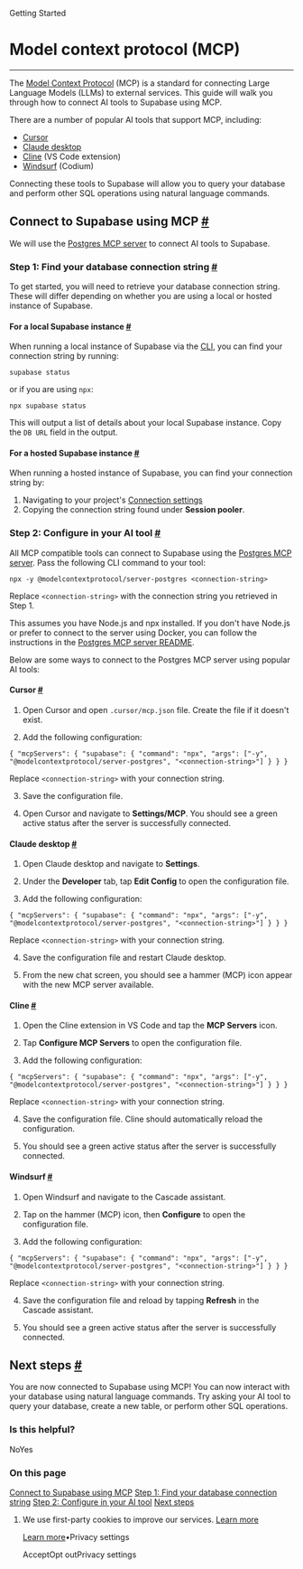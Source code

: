 Getting Started

# Model context protocol (MCP)

* * *

The [Model Context Protocol](https://modelcontextprotocol.io/introduction) (MCP) is a standard for connecting Large Language Models (LLMs) to external services. This guide will walk you through how to connect AI tools to Supabase using MCP.

There are a number of popular AI tools that support MCP, including:

- [Cursor](https://www.cursor.com/)
- [Claude desktop](https://claude.ai/download)
- [Cline](https://github.com/cline/cline) (VS Code extension)
- [Windsurf](https://docs.codeium.com/windsurf) (Codium)

Connecting these tools to Supabase will allow you to query your database and perform other SQL operations using natural language commands.

## Connect to Supabase using MCP [\#](https://supabase.com/docs/guides/getting-started/mcp\#connect-to-supabase-using-mcp)

We will use the [Postgres MCP server](https://github.com/modelcontextprotocol/servers/tree/main/src/postgres) to connect AI tools to Supabase.

### Step 1: Find your database connection string [\#](https://supabase.com/docs/guides/getting-started/mcp\#step-1-find-your-database-connection-string)

To get started, you will need to retrieve your database connection string. These will differ depending on whether you are using a local or hosted instance of Supabase.

#### For a local Supabase instance [\#](https://supabase.com/docs/guides/getting-started/mcp\#for-a-local-supabase-instance)

When running a local instance of Supabase via the [CLI](https://supabase.com/docs/reference/cli/introduction), you can find your connection string by running:

`
supabase status
`

or if you are using `npx`:

`
npx supabase status
`

This will output a list of details about your local Supabase instance. Copy the `DB URL` field in the output.

#### For a hosted Supabase instance [\#](https://supabase.com/docs/guides/getting-started/mcp\#for-a-hosted-supabase-instance)

When running a hosted instance of Supabase, you can find your connection string by:

1. Navigating to your project's [Connection settings](https://supabase.com/dashboard/project/_/settings/database?showConnect=true)
2. Copying the connection string found under **Session pooler**.

### Step 2: Configure in your AI tool [\#](https://supabase.com/docs/guides/getting-started/mcp\#step-2-configure-in-your-ai-tool)

All MCP compatible tools can connect to Supabase using the [Postgres MCP server](https://github.com/modelcontextprotocol/servers/tree/main/src/postgres). Pass the following CLI command to your tool:

`
npx -y @modelcontextprotocol/server-postgres <connection-string>
`

Replace `<connection-string>` with the connection string you retrieved in Step 1.

This assumes you have Node.js and npx installed. If you don't have Node.js or prefer to connect to the server using Docker, you can follow the instructions in the [Postgres MCP server README](https://github.com/modelcontextprotocol/servers/tree/main/src/postgres#docker).

Below are some ways to connect to the Postgres MCP server using popular AI tools:

#### Cursor [\#](https://supabase.com/docs/guides/getting-started/mcp\#cursor)

1. Open Cursor and open `.cursor/mcp.json` file. Create the file if it doesn't exist.

2. Add the following configuration:



`
{
"mcpServers": {
       "supabase": {
         "command": "npx",
         "args": ["-y", "@modelcontextprotocol/server-postgres", "<connection-string>"]
       }
}
}
`



Replace `<connection-string>` with your connection string.

3. Save the configuration file.

4. Open Cursor and navigate to **Settings/MCP**. You should see a green active status after the server is successfully connected.


#### Claude desktop [\#](https://supabase.com/docs/guides/getting-started/mcp\#claude-desktop)

1. Open Claude desktop and navigate to **Settings**.

2. Under the **Developer** tab, tap **Edit Config** to open the configuration file.

3. Add the following configuration:



`
{
"mcpServers": {
       "supabase": {
         "command": "npx",
         "args": ["-y", "@modelcontextprotocol/server-postgres", "<connection-string>"]
       }
}
}
`



Replace `<connection-string>` with your connection string.

4. Save the configuration file and restart Claude desktop.

5. From the new chat screen, you should see a hammer (MCP) icon appear with the new MCP server available.


#### Cline [\#](https://supabase.com/docs/guides/getting-started/mcp\#cline)

1. Open the Cline extension in VS Code and tap the **MCP Servers** icon.

2. Tap **Configure MCP Servers** to open the configuration file.

3. Add the following configuration:



`
{
"mcpServers": {
       "supabase": {
         "command": "npx",
         "args": ["-y", "@modelcontextprotocol/server-postgres", "<connection-string>"]
       }
}
}
`



Replace `<connection-string>` with your connection string.

4. Save the configuration file. Cline should automatically reload the configuration.

5. You should see a green active status after the server is successfully connected.


#### Windsurf [\#](https://supabase.com/docs/guides/getting-started/mcp\#windsurf)

1. Open Windsurf and navigate to the Cascade assistant.

2. Tap on the hammer (MCP) icon, then **Configure** to open the configuration file.

3. Add the following configuration:



`
{
"mcpServers": {
       "supabase": {
         "command": "npx",
         "args": ["-y", "@modelcontextprotocol/server-postgres", "<connection-string>"]
       }
}
}
`



Replace `<connection-string>` with your connection string.

4. Save the configuration file and reload by tapping **Refresh** in the Cascade assistant.

5. You should see a green active status after the server is successfully connected.


## Next steps [\#](https://supabase.com/docs/guides/getting-started/mcp\#next-steps)

You are now connected to Supabase using MCP! You can now interact with your database using natural language commands. Try asking your AI tool to query your database, create a new table, or perform other SQL operations.

### Is this helpful?

NoYes

### On this page

[Connect to Supabase using MCP](https://supabase.com/docs/guides/getting-started/mcp#connect-to-supabase-using-mcp) [Step 1: Find your database connection string](https://supabase.com/docs/guides/getting-started/mcp#step-1-find-your-database-connection-string) [Step 2: Configure in your AI tool](https://supabase.com/docs/guides/getting-started/mcp#step-2-configure-in-your-ai-tool) [Next steps](https://supabase.com/docs/guides/getting-started/mcp#next-steps)

1. We use first-party cookies to improve our services. [Learn more](https://supabase.com/privacy#8-cookies-and-similar-technologies-used-on-our-european-services)



   [Learn more](https://supabase.com/privacy#8-cookies-and-similar-technologies-used-on-our-european-services)•Privacy settings





   AcceptOpt outPrivacy settings